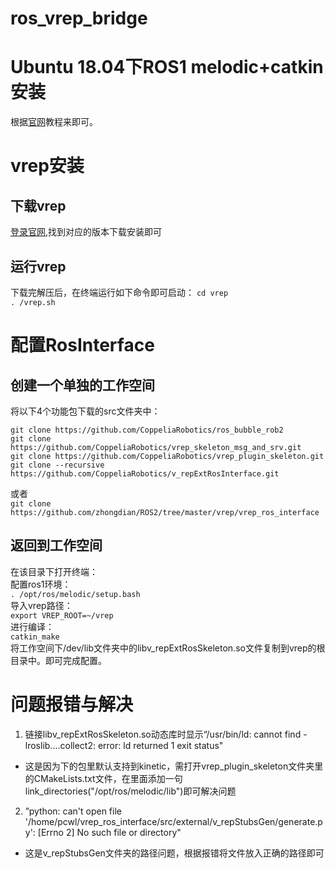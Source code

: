 # ros_vrep_bridge
# Ubuntu 18.04下ROS1 melodic+catkin安装
根据[官网](http://wiki.ros.org/melodic/Installation)教程来即可。

# vrep安装

## 下载vrep

[登录官网](http://www.v-rep.eu/downloads.html),找到对应的版本下载安装即可

## 运行vrep

下载完解压后，在终端运行如下命令即可启动： 
`cd vrep`  
`. /vrep.sh`  

# 配置RosInterface

## 创建一个单独的工作空间  
将以下4个功能包下载的src文件夹中：
```
git clone https://github.com/CoppeliaRobotics/ros_bubble_rob2  
git clone https://github.com/CoppeliaRobotics/vrep_skeleton_msg_and_srv.git  
git clone https://github.com/CoppeliaRobotics/vrep_plugin_skeleton.git  
git clone --recursive https://github.com/CoppeliaRobotics/v_repExtRosInterface.git  
```
或者  
`git clone https://github.com/zhongdian/ROS2/tree/master/vrep/vrep_ros_interface`  

## 返回到工作空间 
在该目录下打开终端：  
配置ros1环境：  
`. /opt/ros/melodic/setup.bash`   
导入vrep路径：  
`export VREP_ROOT=~/vrep`  
进行编译：  
`catkin_make`  
将工作空间下/dev/lib文件夹中的libv_repExtRosSkeleton.so文件复制到vrep的根目录中。即可完成配置。


# 问题报错与解决

1. 链接libv_repExtRosSkeleton.so动态库时显示“/usr/bin/ld: cannot find -lroslib....collect2: error: ld returned 1 exit status"

* 这是因为下的包里默认支持到kinetic，需打开vrep_plugin_skeleton文件夹里的CMakeLists.txt文件，在里面添加一句link_directories("/opt/ros/melodic/lib")即可解决问题

2. ”python: can't open file '/home/pcwl/vrep_ros_interface/src/external/v_repStubsGen/generate.py': [Errno 2] No such file or directory"

* 这是v_repStubsGen文件夹的路径问题，根据报错将文件放入正确的路径即可
